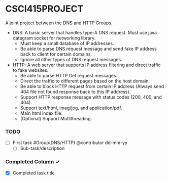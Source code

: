 # CSCI415PROJECT
A joint project between the DNS and HTTP Groups.
- DNS: A basic server that handles type-A DNS request. Must use java datagram socket for networking library. 
  - Must keep a small database of IP addresses.
  - Be able to parse DNS request message and send fake IP address back to client for certain domains.
  - Ignore all other types of DNS request messages.   
- HTTP: A web server that supports IP address filtering and direct traffic to fake websites.
  - Be able to parse HTTP Get request messages.
  - Direct the traffic to different pages based on the host domain.
  - Be able to block HTTP request from certain IP address (Always send 404 file not found response back to this IP address).
  - Support HTTP response message with status codes (200, 400, and 404).
  - Support text/html, imag/jpg, and application/pdf.
  - Main html index file.
  - (Optional) Support Mutlithreading.

### TODO
- [ ] First task #Group(DNS/HTTP) @contributor dd-mm-yy
  - [ ] Sub-task/description

### Completed Column ✓
- [x] Completed task title 
